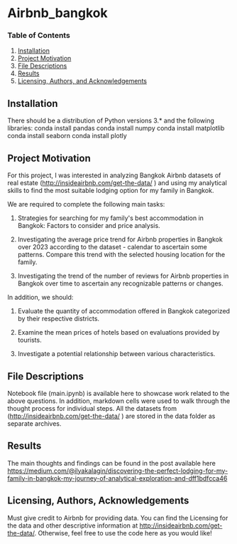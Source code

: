 # Airbnb_bangkok


### Table of Contents
1. [Installation](#installation)
2. [Project Motivation](#motivation)
3. [File Descriptions](#files)
4. [Results](#results)
5. [Licensing, Authors, and Acknowledgements](#licensing)

## Installation <a name="installation"></a>

There should be a distribution of Python versions 3.* and the following libraries:
conda install pandas
conda install numpy
conda install matplotlib
conda install seaborn
conda install plotly


## Project Motivation<a name="motivation"></a>

For this project, I was interested in analyzing Bangkok Airbnb datasets of real estate (http://insideairbnb.com/get-the-data/ )  and using my analytical skills to find the most suitable lodging option for my family in Bangkok.

We are required to complete the following main tasks:

1) Strategies for searching for my family's best accommodation in Bangkok: Factors to consider and price analysis.

2) Investigating the average price trend for Airbnb properties in Bangkok over 2023 according to the dataset - calendar to ascertain some patterns. Compare this trend with the selected housing location for the family.

3) Investigating the trend of the number of reviews for Airbnb properties in Bangkok over time to ascertain any recognizable patterns or changes.

In addition, we should:

1) Evaluate the quantity of accommodation offered in Bangkok categorized by their respective districts.

2) Examine the mean prices of hotels based on evaluations provided by tourists.

3) Investigate a potential relationship between various characteristics.


## File Descriptions <a name="files"></a>

Notebook file (main.ipynb) is available here to showcase work related to the above questions. In addition, markdown cells were used to walk through the thought process for individual steps. All the datasets from (http://insideairbnb.com/get-the-data/ ) are stored in the data folder as separate archives.  


## Results<a name="results"></a>

The main thoughts and findings can be found in the post available here  https://medium.com/@ilyakalagin/discovering-the-perfect-lodging-for-my-family-in-bangkok-my-journey-of-analytical-exploration-and-dff1bdfcca46

## Licensing, Authors, Acknowledgements<a name="licensing"></a>

Must give credit to Airbnb for providing data.  You can find the Licensing for the data and other descriptive information at http://insideairbnb.com/get-the-data/. Otherwise, feel free to use the code here as you would like! 

